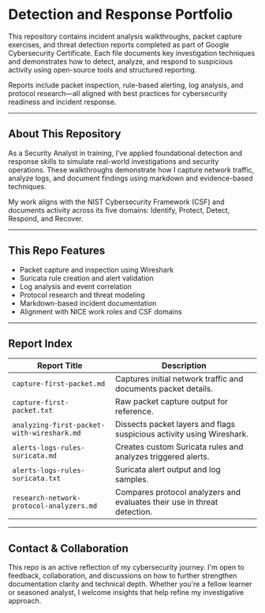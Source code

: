 # Detection and Response Portfolio

This repository contains incident analysis walkthroughs, packet capture exercises, and threat detection reports completed as part of Google Cybersecurity Certificate. Each file documents key investigation techniques and demonstrates how to detect, analyze, and respond to suspicious activity using open-source tools and structured reporting.

Reports include packet inspection, rule-based alerting, log analysis, and protocol research—all aligned with best practices for cybersecurity readiness and incident response.

---

## About This Repository

As a Security Analyst in training, I’ve applied foundational detection and response skills to simulate real-world investigations and security operations. These walkthroughs demonstrate how I capture network traffic, analyze logs, and document findings using markdown and evidence-based techniques.

My work aligns with the NIST Cybersecurity Framework (CSF) and documents activity across its five domains: Identify, Protect, Detect, Respond, and Recover.

---

## This Repo Features

- Packet capture and inspection using Wireshark  
- Suricata rule creation and alert validation  
- Log analysis and event correlation  
- Protocol research and threat modeling  
- Markdown-based incident documentation  
- Alignment with NICE work roles and CSF domains

---

## Report Index

| Report Title                                | Description |
|--------------------------------------------|-------------|
| `capture-first-packet.md`                  | Captures initial network traffic and documents packet details. |
| `capture-first-packet.txt`                 | Raw packet capture output for reference. |
| `analyzing-first-packet-with-wireshark.md` | Dissects packet layers and flags suspicious activity using Wireshark. |
| `alerts-logs-rules-suricata.md`            | Creates custom Suricata rules and analyzes triggered alerts. |
| `alerts-logs-rules-suricata.txt`           | Suricata alert output and log samples. |
| `research-network-protocol-analyzers.md`   | Compares protocol analyzers and evaluates their use in threat detection. |

---

## Contact & Collaboration

This repo is an active reflection of my cybersecurity journey. I'm open to feedback, collaboration, and discussions on how to further strengthen documentation clarity and technical depth. Whether you're a fellow learner or seasoned analyst, I welcome insights that help refine my investigative approach.

